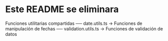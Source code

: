 # Este README se eliminara
Funciones utilitarias compartidas
── date.utils.ts              → Funciones de manipulación de fechas
── validation.utils.ts        → Funciones de validación de datos
